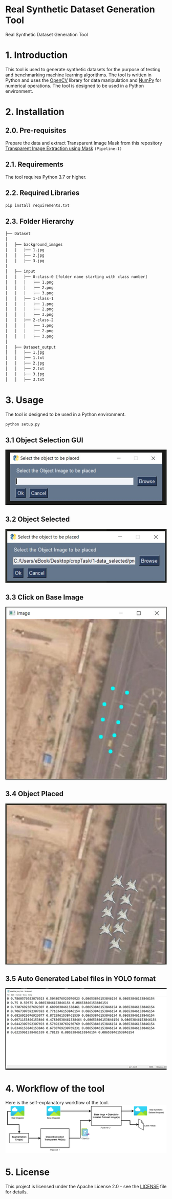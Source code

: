 # Real Synthetic Dataset Generation Tool
 Real Synthetic Dataset Generation Tool

# 1. Introduction
This tool is used to generate synthetic datasets for the purpose of testing and benchmarking machine learning algorithms. The tool is written in Python and uses the [OpenCV](https://opencv.org/) library for data manipulation and [NumPy](https://numpy.org/) for numerical operations. The tool is designed to be used in a Python environment.

# 2. Installation

## 2.0. Pre-requisites
Prepare the data and extract Transparent Image Mask from this repository [Transparent Image Extraction using Mask](https://github.com/theshahzaib/Transparent-Image-Extraction-using-Mask.git) `(Pipeline-1)`

## 2.1. Requirements
The tool requires Python 3.7 or higher.

## 2.2. Required Libraries
```bash
pip install requirements.txt
```

## 2.3. Folder Hierarchy
```bash
├── Dataset
│
│   ├── background_images
│   │   ├── 1.jpg
│   │   ├── 2.jpg
│   │   ├── 3.jpg
│   
│   ├── input
│   │   ├── 0-class-0 [folder name starting with class number]
│   │   │   ├── 1.png
│   │   │   ├── 2.png
│   │   │   ├── 3.png
│   │   ├── 1-class-1
│   │   │   ├── 1.png
│   │   │   ├── 2.png
│   │   │   ├── 3.png
│   │   ├── 2-class-2
│   │   │   ├── 1.png
│   │   │   ├── 2.png
│   │   │   ├── 3.png
│   
│   ├── Dataset_output
│   │   ├── 1.jpg
│   │   ├── 1.txt
│   │   ├── 2.jpg
│   │   ├── 2.txt
│   │   ├── 3.jpg
│   │   ├── 3.txt
```


# 3. Usage
The tool is designed to be used in a Python environment. 

```bash
python setup.py
```

## 3.1 Object Selection GUI

![](./snips/obj_selection_gui.jpg)

## 3.2 Object Selected

![](./snips/obj_selection_gui_selected.jpg)

## 3.3 Click on Base Image

![](./snips/clicked.jpg)

## 3.4 Object Placed

![](./snips/data_output.jpg)

## 3.5 Auto Generated Label files in YOLO format

![](./snips/labels.jpg)

# 4. Workflow of the tool
Here is the self-explanatory workflow of the tool.
![](./snips/workflow.png)

# 5. License
This project is licensed under the Apache License 2.0 - see the [LICENSE](LICENSE) file for details.


